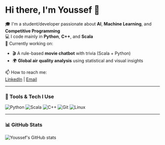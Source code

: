 # Hi there, I'm Youssef 👋

🎓 I'm a student/developer passionate about **AI**, **Machine Learning**, and **Competitive Programming**  
💻 I code mainly in **Python**, **C++**, and **Scala**  
🚀 Currently working on:  
- 🎬 A rule-based **movie chatbot** with trivia (Scala + Python)  
- 🌍 **Global air quality analysis** using statistical and visual insights

📫 How to reach me:  
[LinkedIn]([https://www.linkedin.com/](https://www.linkedin.com/in/youssef-ihab-6b878228b/)) | [Email](yoyo.bob1972@gmail.com) 

---

### 🔧 Tools & Tech I Use

![Python](https://img.shields.io/badge/-Python-3776AB?logo=python&logoColor=white)
![Scala](https://img.shields.io/badge/-Scala-DC322F?logo=scala&logoColor=white)
![C++](https://img.shields.io/badge/-C++-00599C?logo=c%2B%2B&logoColor=white)
![Git](https://img.shields.io/badge/-Git-F05032?logo=git&logoColor=white)
![Linux](https://img.shields.io/badge/-Linux-FCC624?logo=linux&logoColor=black)

---

### 📊 GitHub Stats

![Youssef's GitHub stats](https://github-readme-stats.vercel.app/api?username=YoussefEMS&show_icons=true&theme=tokyonight)
